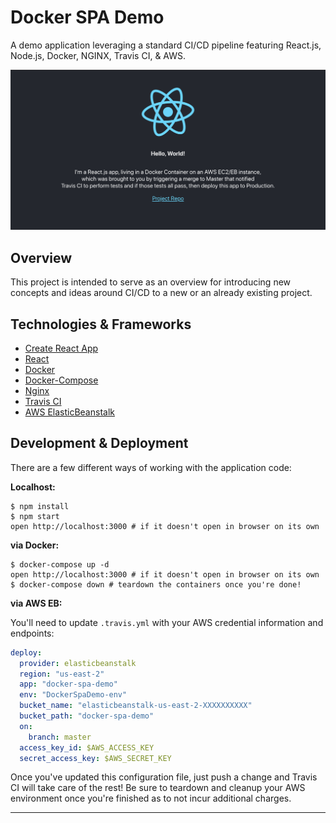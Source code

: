 # Docker SPA Demo

A demo application leveraging a standard CI/CD pipeline featuring React.js, Node.js, Docker, NGINX, Travis CI, & AWS.

![app-demo](app-demo.png)

## Overview

This project is intended to serve as an overview for introducing new concepts and ideas around CI/CD to a new or an already existing project.

## Technologies & Frameworks

- [Create React App](https://facebook.github.io/create-react-app/)
- [React](https://reactjs.org/)
- [Docker](https://www.docker.com/)
- [Docker-Compose](https://docs.docker.com/compose/)
- [Nginx](https://www.nginx.com/)
- [Travis CI](https://travis-ci.org/)
- [AWS ElasticBeanstalk](https://aws.amazon.com/elasticbeanstalk/)

## Development & Deployment

There are a few different ways of working with the application code:

**Localhost:**

```
$ npm install
$ npm start
open http://localhost:3000 # if it doesn't open in browser on its own
```

**via Docker:**

```
$ docker-compose up -d
open http://localhost:3000 # if it doesn't open in browser on its own
$ docker-compose down # teardown the containers once you're done!
```

**via AWS EB:**

You'll need to update `.travis.yml` with your AWS credential information and endpoints:

```yaml
deploy:
  provider: elasticbeanstalk
  region: "us-east-2"
  app: "docker-spa-demo"
  env: "DockerSpaDemo-env"
  bucket_name: "elasticbeanstalk-us-east-2-XXXXXXXXXX"
  bucket_path: "docker-spa-demo"
  on:
    branch: master
  access_key_id: $AWS_ACCESS_KEY
  secret_access_key: $AWS_SECRET_KEY
```

Once you've updated this configuration file, just push a change and Travis CI will take care of the rest! Be sure to teardown and cleanup your AWS environment once you're finished as to not incur additional charges.

---
